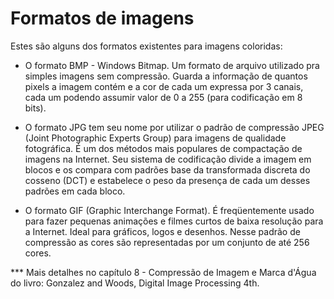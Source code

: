 # Formatos de imagens

Estes são alguns dos formatos existentes para imagens coloridas:

- O formato BMP - Windows Bitmap. Um formato de arquivo utilizado pra simples imagens sem compressão. Guarda a informação de quantos pixels a imagem contém e a cor de cada um expressa por 3 canais, cada um podendo assumir valor de 0 a 255 (para codificação em 8 bits).

- O formato JPG tem seu nome por utilizar o padrão de compressão JPEG (Joint Photographic Experts Group) para imagens de qualidade fotográfica. É um dos métodos mais populares de compactação de imagens na Internet. Seu sistema de codificação divide a imagem em blocos e os compara com padrões base da transformada discreta do cosseno (DCT) e estabelece o peso da presença de cada um desses padrões em cada bloco.

- O formato GIF (Graphic Interchange Format). É freqüentemente usado para fazer pequenas animações e filmes curtos de baixa resolução para a Internet. Ideal para gráficos, logos e desenhos. Nesse padrão de compressão as cores são representadas por um conjunto de até 256 cores.

*** Mais detalhes no capítulo 8 - Compressão de Imagem e Marca d'Água do livro: Gonzalez and Woods, Digital Image Processing 4th.